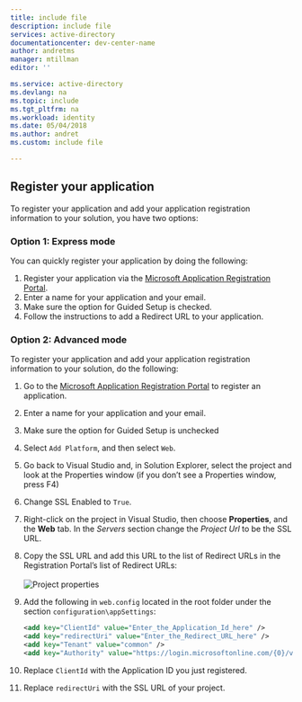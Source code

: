 ```yaml
---
title: include file
description: include file
services: active-directory
documentationcenter: dev-center-name
author: andretms
manager: mtillman
editor: ''

ms.service: active-directory
ms.devlang: na
ms.topic: include
ms.tgt_pltfrm: na
ms.workload: identity
ms.date: 05/04/2018
ms.author: andret
ms.custom: include file 

---
```


## Register your application

To register your application and add your application registration information to your solution, you have two options:

### Option 1: Express mode

You can quickly register your application by doing the following:

1. Register your application via the [Microsoft Application Registration Portal](https://apps.dev.microsoft.com/portal/register-app?appType=serverSideWebApp&appTech=aspNetWebAppOwin&step=configure).
2. Enter a name for your application and your email.
3. Make sure the option for Guided Setup is checked.
4. Follow the instructions to add a Redirect URL to your application.

### Option 2: Advanced mode

To register your application and add your application registration information to your solution, do the following:

1. Go to the [Microsoft Application Registration Portal](https://apps.dev.microsoft.com/portal/register-app) to register an application.
2. Enter a name for your application and your email.
3. Make sure the option for Guided Setup is unchecked
4. Select `Add Platform`, and then select `Web`.
5. Go back to Visual Studio and, in Solution Explorer, select the project and look at the Properties window (if you don’t see a Properties window, press F4)
6. Change SSL Enabled to `True`.
7. Right-click on the project in Visual Studio, then choose **Properties**, and the **Web** tab. In the *Servers* section change the *Project Url* to be the SSL URL.
8. Copy the SSL URL and add this URL to the list of Redirect URLs in the Registration Portal’s list of Redirect URLs:<br/><br/>![Project properties](media/active-directory-develop-guidedsetup-aspnetwebapp-configure/vsprojectproperties.png)<br />
9. Add the following in `web.config` located in the root folder under the section `configuration\appSettings`:

    ```xml
    <add key="ClientId" value="Enter_the_Application_Id_here" />
    <add key="redirectUri" value="Enter_the_Redirect_URL_here" />
    <add key="Tenant" value="common" />
    <add key="Authority" value="https://login.microsoftonline.com/{0}/v2.0" />
    ```

10. Replace `ClientId` with the Application ID you just registered.
11. Replace `redirectUri` with the SSL URL of your project.
